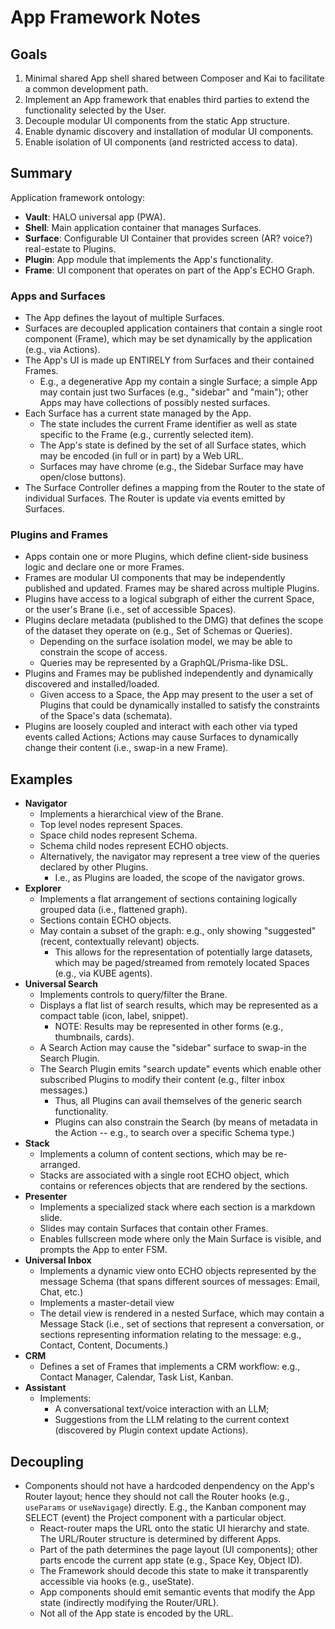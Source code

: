 # App Framework Notes

## Goals

1. Minimal shared App shell shared between Composer and Kai to facilitate a common development path.
2. Implement an App framework that enables third parties to extend the functionality selected by the User.
3. Decouple modular UI components from the static App structure.
4. Enable dynamic discovery and installation of modular UI components.
5. Enable isolation of UI components (and restricted access to data).

## Summary

Application framework ontology:

- **Vault**: HALO universal app (PWA).
- **Shell**: Main application container that manages Surfaces.
- **Surface**: Configurable UI Container that provides screen (AR? voice?) real-estate to Plugins.
- **Plugin**: App module that implements the App's functionality. 
- **Frame**: UI component that operates on part of the App's ECHO Graph.

### Apps and Surfaces

- The App defines the layout of multiple Surfaces.
- Surfaces are decoupled application containers that contain a single root component (Frame), which may be set dynamically by the application (e.g., via Actions).
- The App's UI is made up ENTIRELY from Surfaces and their contained Frames.
  - E.g., a degenerative App my contain a single Surface; a simple App may contain just two Surfaces (e.g., "sidebar" and "main"); other Apps may have collections of possibly nested surfaces.
- Each Surface has a current state managed by the App.
  - The state includes the current Frame identifier as well as state specific to the Frame (e.g., currently selected item).
  - The App's state is defined by the set of all Surface states, which may be encoded (in full or in part) by a Web URL.
  - Surfaces may have chrome (e.g., the Sidebar Surface may have open/close buttons).
- The Surface Controller defines a mapping from the Router to the state of individual Surfaces. The Router is update via events emitted by Surfaces.

### Plugins and Frames

- Apps contain one or more Plugins, which define client-side business logic and declare one or more Frames.
- Frames are modular UI components that may be independently published and updated. Frames may be shared across multiple Plugins.
- Plugins have access to a logical subgraph of either the current Space, or the user's Brane (i.e., set of accessible Spaces). 
- Plugins declare metadata (published to the DMG) that defines the scope of the dataset they operate on (e.g., Set of Schemas or Queries).
  - Depending on the surface isolation model, we may be able to constrain the scope of access.
  - Queries may be represented by a GraphQL/Prisma-like DSL.
- Plugins and Frames may be published independently and dynamically discovered and installed/loaded.
  - Given access to a Space, the App may present to the user a set of Plugins that could be dynamically installed to satisfy the constraints of the Space's data (schemata).
- Plugins are loosely coupled and interact with each other via typed events called Actions; Actions may cause Surfaces to dynamically change their content (i.e., swap-in a new Frame).

## Examples

- **Navigator**
  - Implements a hierarchical view of the Brane.
  - Top level nodes represent Spaces.
  - Space child nodes represent Schema.
  - Schema child nodes represent ECHO objects.
  - Alternatively, the navigator may represent a tree view of the queries declared by other Plugins.
    - I.e., as Plugins are loaded, the scope of the navigator grows.
- **Explorer**
  - Implements a flat arrangement of sections containing logically grouped data (i.e., flattened graph).
  - Sections contain ECHO objects.
  - May contain a subset of the graph: e.g., only showing "suggested" (recent, contextually relevant) objects. 
    - This allows for the representation of potentially large datasets, which may be paged/streamed from remotely located Spaces (e.g., via KUBE agents).
- **Universal Search**
  - Implements controls to query/filter the Brane.
  - Displays a flat list of search results, which may be represented as a compact table (icon, label, snippet).
    - NOTE: Results may be represented in other forms (e.g., thumbnails, cards).
  - A Search Action may cause the "sidebar" surface to swap-in the Search Plugin. 
  - The Search Plugin emits "search update" events which enable other subscribed Plugins to modify their content (e.g., filter inbox messages.) 
    - Thus, all Plugins can avail themselves of the generic search functionality. 
    - Plugins can also constrain the Search (by means of metadata in the Action -- e.g., to search over a specific Schema type.)
- **Stack**
  - Implements a column of content sections, which may be re-arranged.
  - Stacks are associated with a single root ECHO object, which contains or references objects that are rendered by the sections.
- **Presenter**
  - Implements a specialized stack where each section is a markdown slide.
  - Slides may contain Surfaces that contain other Frames.
  - Enables fullscreen mode where only the Main Surface is visible, and prompts the App to enter FSM.
- **Universal Inbox**
  - Implements a dynamic view onto ECHO objects represented by the message Schema (that spans different sources of messages: Email, Chat, etc.)
  - Implements a master-detail view
  - The detail view is rendered in a nested Surface, which may contain a Message Stack (i.e., set of sections that represent a conversation, 
    or sections representing information relating to the message: e.g., Contact, Content, Documents.)
- **CRM**
  - Defines a set of Frames that implements a CRM workflow: e.g., Contact Manager, Calendar, Task List, Kanban.
- **Assistant**
  - Implements:
    - A conversational text/voice interaction with an LLM;
    - Suggestions from the LLM relating to the current context (discovered by Plugin context update Actions).

## Decoupling

- Components should not have a hardcoded denpendency on the App's Router layout; hence they should not call the Router hooks (e.g.,  `useParams` or `useNavigage`) directly. E.g., the Kanban component may SELECT (event) the Project component with a particular object.
  - React-router maps the URL onto the static UI hierarchy and state. The URL/Router structure is determined by different Apps.
  - Part of the path determines the page layout (UI components); other parts encode the current app state (e.g., Space Key, Object ID).
  - The Framework should decode this state to make it transparently accessible via hooks (e.g., useState).
  - App components should emit semantic events that modify the App state (indirectly modifying the Router/URL).
  - Not all of the App state is encoded by the URL.

